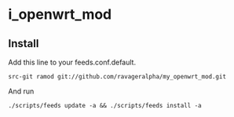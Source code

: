 i_openwrt_mod
==============

Install
-------

Add this line to your feeds.conf.default.

    src-git ramod git://github.com/ravageralpha/my_openwrt_mod.git 

And run

    ./scripts/feeds update -a && ./scripts/feeds install -a
